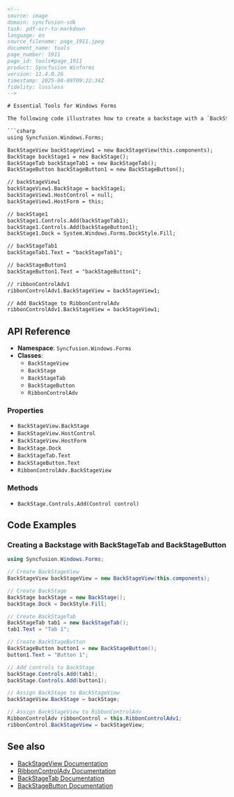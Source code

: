 ```html
<!-- 
source: image
domain: syncfusion-sdk
task: pdf-ocr-to-markdown
language: en
source_filename: page_1911.jpeg
document_name: tools
page_number: 1911
page_id: tools#page_1911
product: Syncfusion Winforms
version: 11.4.0.26
timestamp: 2025-08-09T09:22:34Z
fidelity: lossless
-->

# Essential Tools for Windows Forms

The following code illustrates how to create a backstage with a `BackStageButton` and a `BackStageTab`:

```csharp
using Syncfusion.Windows.Forms;

BackStageView backStageView1 = new BackStageView(this.components);
BackStage backStage1 = new BackStage();
BackStageTab backStageTab1 = new BackStageTab();
BackStageButton backStageButton1 = new BackStageButton();

// backStageView1
backStageView1.BackStage = backStage1;
backStageView1.HostControl = null;
backStageView1.HostForm = this;

// backStage1
backStage1.Controls.Add(backStageTab1);
backStage1.Controls.Add(backStageButton1);
backStage1.Dock = System.Windows.Forms.DockStyle.Fill;

// backStageTab1
backStageTab1.Text = "backStageTab1";

// backStageButton1
backStageButton1.Text = "backStageButton1";

// ribbonControlAdv1
ribbonControlAdv1.BackStageView = backStageView1;

// Add BackStage to RibbonControlAdv
ribbonControlAdv1.BackStageView = backStageView1;
```

## API Reference

- **Namespace**: `Syncfusion.Windows.Forms`
- **Classes**:
  - `BackStageView`
  - `BackStage`
  - `BackStageTab`
  - `BackStageButton`
  - `RibbonControlAdv`

### Properties
- `BackStageView.BackStage`
- `BackStageView.HostControl`
- `BackStageView.HostForm`
- `BackStage.Dock`
- `BackStageTab.Text`
- `BackStageButton.Text`
- `RibbonControlAdv.BackStageView`

### Methods
- `BackStage.Controls.Add(Control control)`

## Code Examples

### Creating a Backstage with BackStageTab and BackStageButton
```csharp
using Syncfusion.Windows.Forms;

// Create BackStageView
BackStageView backStageView = new BackStageView(this.components);

// Create BackStage
BackStage backStage = new BackStage();
backStage.Dock = DockStyle.Fill;

// Create BackStageTab
BackStageTab tab1 = new BackStageTab();
tab1.Text = "Tab 1";

// Create BackStageButton
BackStageButton button1 = new BackStageButton();
button1.Text = "Button 1";

// Add controls to BackStage
backStage.Controls.Add(tab1);
backStage.Controls.Add(button1);

// Assign BackStage to BackStageView
backStageView.BackStage = backStage;

// Assign BackStageView to RibbonControlAdv
RibbonControlAdv ribbonControl = this.RibbonControlAdv1;
ribbonControl.BackStageView = backStageView;
```

## See also
- [BackStageView Documentation](https://docs.syncfusion.com/windowsforms/backstageview/)
- [RibbonControlAdv Documentation](https://docs.syncfusion.com/windowsforms/ribboncontroladv/)
- [BackStageTab Documentation](https://docs.syncfusion.com/windowsforms/backstagetab/)
- [BackStageButton Documentation](https://docs.syncfusion.com/windowsforms/backstagebutton/)

<!-- tags: [syncfusion-sdk, windowsforms, backstageview, backstagetab, backstagebutton, ribboncontroladv, controls, api, version:11.4.0.26] keywords: [backstage, backstageview, backstagetab, backstagebutton, ribboncontroladv, windowsforms, c#, syncfusion, essential tools] -->
```